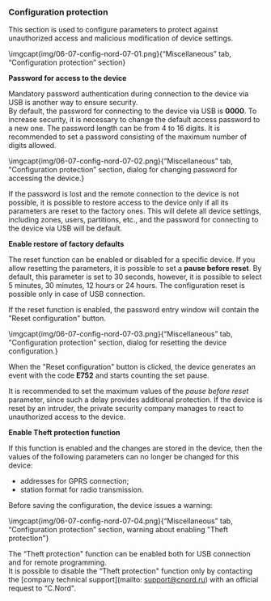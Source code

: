 ### Configuration protection

This section is used to configure parameters to protect against unauthorized access and malicious modification of device settings.

\imgcapt{img/06-07-config-nord-07-01.png}{“Miscellaneous” tab, “Configuration protection” section}


**Password for access to the device**

Mandatory password authentication during connection to the device via USB is another way to ensure security.   
By default, the password for connecting to the device via USB is **0000**. To increase security, it is necessary to change the default access password to a new one. The password length can be from 4 to 16 digits. It is recommended to set a password consisting of the maximum number of digits allowed.   

\imgcapt{img/06-07-config-nord-07-02.png}{“Miscellaneous” tab, "Configuration protection” section, dialog for changing password for accessing the device.}

If the password is lost and the remote connection to the device is not possible, it is possible to restore access to the device only if all its parameters are reset to the factory ones. This will delete all device settings, including zones, users, partitions, etc., and the password for connecting to the device via USB will be default.
   

**Enable restore of factory defaults**  

The reset function can be enabled or disabled for a specific device. If you allow resetting the parameters, it is possible to set a **pause before reset**. By default, this parameter is set to 30 seconds, however, it is possible to select 5 minutes, 30 minutes, 12 hours or 24 hours. The configuration reset is possible only in case of USB connection.

If the reset function is enabled, the password entry window will contain the "Reset configuration" button.

\imgcapt{img/06-07-config-nord-07-03.png}{“Miscellaneous” tab, "Configuration protection” section, dialog for resetting the device configuration.}

When the "Reset configuration" button is clicked, the device generates an event with the code **E752** and starts counting the set pause.

It is recommended to set the maximum values of the *pause before reset* parameter, since such a delay provides additional protection. If the device is reset by an intruder, the private security company manages to react to unauthorized access to the device.
   

**Enable Theft protection function**

If this function is enabled and the changes are stored in the device, then the values of the following parameters can no longer be changed for this device:

* addresses for GPRS connection;
* station format for radio transmission.   

Before saving the configuration, the device issues a warning:

\imgcapt{img/06-07-config-nord-07-04.png}{“Miscellaneous” tab, “Configuration protection” section, warning about enabling "Theft protection"}

The “Theft protection" function can be enabled both for USB connection and for remote programming.   
It is possible to disable the “Theft protection" function only by contacting the [company technical support](mailto: support@cnord.ru) with an official request to “C.Nord".

